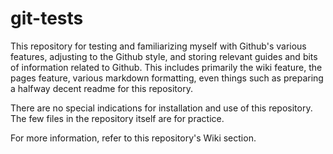 # git-tests

This repository for testing and familiarizing myself with Github's various features, adjusting to the Github style, and storing relevant guides and bits of information related to Github. This includes primarily the wiki feature, the pages feature, various markdown formatting, even things such as preparing a halfway decent readme for this repository.

There are no special indications for installation and use of this repository. The few files in the repository itself are for practice.

For more information, refer to this repository's Wiki section.
